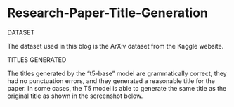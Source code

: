 # Research-Paper-Title-Generation

DATASET

The dataset used in this blog is the ArXiv dataset from the Kaggle website. 

TITLES GENERATED

The titles generated by the “t5-base” model are grammatically correct, they had no punctuation errors, and they generated a reasonable title for the paper. In some cases, the T5 model is able to generate the same title as the original title as shown in the screenshot below.
